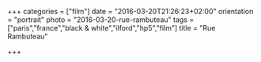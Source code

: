 +++
categories = ["film"]
date = "2016-03-20T21:26:23+02:00"
orientation = "portrait"
photo = "2016-03-20-rue-rambuteau"
tags = ["paris","france","black & white","ilford","hp5","film"]
title = "Rue Rambuteau"

+++
